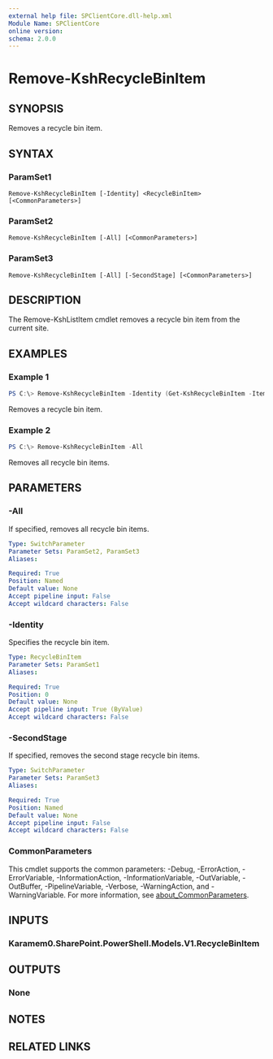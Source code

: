 ```yaml
---
external help file: SPClientCore.dll-help.xml
Module Name: SPClientCore
online version:
schema: 2.0.0
---
```


# Remove-KshRecycleBinItem

## SYNOPSIS
Removes a recycle bin item.

## SYNTAX

### ParamSet1
```
Remove-KshRecycleBinItem [-Identity] <RecycleBinItem> [<CommonParameters>]
```

### ParamSet2
```
Remove-KshRecycleBinItem [-All] [<CommonParameters>]
```

### ParamSet3
```
Remove-KshRecycleBinItem [-All] [-SecondStage] [<CommonParameters>]
```

## DESCRIPTION
The Remove-KshListItem cmdlet removes a recycle bin item from the current site.

## EXAMPLES

### Example 1
```powershell
PS C:\> Remove-KshRecycleBinItem -Identity (Get-KshRecycleBinItem -ItemId '77566246-6e0d-4bc7-8360-689b8743265f')
```

Removes a recycle bin item.

### Example 2
```powershell
PS C:\> Remove-KshRecycleBinItem -All
```

Removes all recycle bin items.

## PARAMETERS

### -All
If specified, removes all recycle bin items.

```yaml
Type: SwitchParameter
Parameter Sets: ParamSet2, ParamSet3
Aliases:

Required: True
Position: Named
Default value: None
Accept pipeline input: False
Accept wildcard characters: False
```

### -Identity
Specifies the recycle bin item.

```yaml
Type: RecycleBinItem
Parameter Sets: ParamSet1
Aliases:

Required: True
Position: 0
Default value: None
Accept pipeline input: True (ByValue)
Accept wildcard characters: False
```

### -SecondStage
If specified, removes the second stage recycle bin items.

```yaml
Type: SwitchParameter
Parameter Sets: ParamSet3
Aliases:

Required: True
Position: Named
Default value: None
Accept pipeline input: False
Accept wildcard characters: False
```

### CommonParameters
This cmdlet supports the common parameters: -Debug, -ErrorAction, -ErrorVariable, -InformationAction, -InformationVariable, -OutVariable, -OutBuffer, -PipelineVariable, -Verbose, -WarningAction, and -WarningVariable. For more information, see [about_CommonParameters](http://go.microsoft.com/fwlink/?LinkID=113216).

## INPUTS

### Karamem0.SharePoint.PowerShell.Models.V1.RecycleBinItem

## OUTPUTS

### None

## NOTES

## RELATED LINKS
